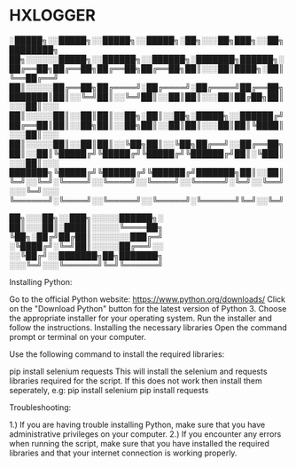 # HXLOGGER


░█████╗░░█████╗░░█████╗░░█████╗░██╗░░░██╗███╗░░██╗████████╗  ██╗░░░░░░█████╗░░██████╗░░██████╗░███████╗██████╗░
██╔══██╗██╔══██╗██╔══██╗██╔══██╗██║░░░██║████╗░██║╚══██╔══╝  ██║░░░░░██╔══██╗██╔════╝░██╔════╝░██╔════╝██╔══██╗
███████║██║░░╚═╝██║░░╚═╝██║░░██║██║░░░██║██╔██╗██║░░░██║░░░  ██║░░░░░██║░░██║██║░░██╗░██║░░██╗░█████╗░░██████╔╝
██╔══██║██║░░██╗██║░░██╗██║░░██║██║░░░██║██║╚████║░░░██║░░░  ██║░░░░░██║░░██║██║░░╚██╗██║░░╚██╗██╔══╝░░██╔══██╗
██║░░██║╚█████╔╝╚█████╔╝╚█████╔╝╚██████╔╝██║░╚███║░░░██║░░░  ███████╗╚█████╔╝╚██████╔╝╚██████╔╝███████╗██║░░██║
╚═╝░░╚═╝░╚════╝░░╚════╝░░╚════╝░░╚═════╝░╚═╝░░╚══╝░░░╚═╝░░░  ╚══════╝░╚════╝░░╚═════╝░░╚═════╝░╚══════╝╚═╝░░╚═╝

██╗░░░██╗░░███╗░░░░░██████╗░
██║░░░██║░████║░░░░░╚════██╗
╚██╗░██╔╝██╔██║░░░░░░░███╔═╝
░╚████╔╝░╚═╝██║░░░░░██╔══╝░░
░░╚██╔╝░░███████╗██╗███████╗
░░░╚═╝░░░╚══════╝╚═╝╚══════╝




Installing Python:

Go to the official Python website: https://www.python.org/downloads/
Click on the "Download Python" button for the latest version of Python 3.
Choose the appropriate installer for your operating system.
Run the installer and follow the instructions.
Installing the necessary libraries
Open the command prompt or terminal on your computer.




Use the following command to install the required libraries:

pip install selenium requests
This will install the selenium and requests libraries required for the script.
If this does not work then install them seperately, e.g:
pip install selenium 
pip install requests

Troubleshooting:

1.) If you are having trouble installing Python, make sure that you have administrative privileges on your computer.
2.) If you encounter any errors when running the script, make sure that you have installed the required libraries and that your internet connection is working properly.
